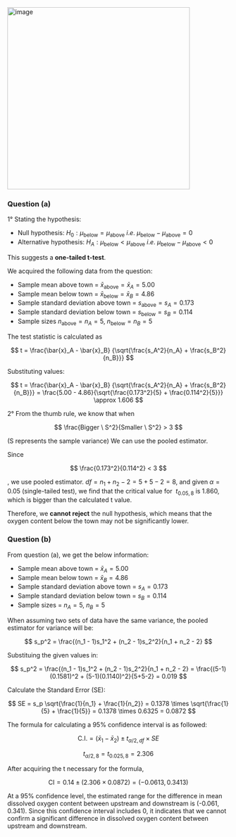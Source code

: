 <img width="414" alt="image" src="https://github.com/user-attachments/assets/3e383c19-ace1-48c3-98ca-1eee6f3afac0" />

### Question (a) 
  
1° 
Stating the hypothesis:
- Null hypothesis: $H_0: \mu_{\text{below}} = \mu_{\text{above}}$  $i.e.$ $\mu_{\text{below}} - \mu_{\text{above}} = 0$
- Alternative hypothesis: $H_A: \mu_{\text{below}} < \mu_{\text{above}}$  $i.e.$ $\mu_{\text{below}} - \mu_{\text{above}} < 0$

This suggests a **one-tailed t-test**.

We acquired the following data from the question:
- Sample mean above town = $\bar{x}_{\text{above}} = \bar{x}_A = 5.00$
- Sample mean below town = $\bar{x}_{\text{below}} = \bar{x}_B = 4.86$
- Sample standard deviation above town = $s_{\text{above}} = s_A = 0.173$
- Sample standard deviation below town = $s_{\text{below}} = s_B = 0.114$
- Sample sizes $n_{\text{above}} = n_A = 5$, $n_{\text{below}} = n_B = 5$

The test statistic is calculated as

$$
t = \frac{\bar{x}_A - \bar{x}_B}
{\sqrt{\frac{s_A^2}{n_A} + \frac{s_B^2}{n_B}}}
$$

Substituting values:

$$
t = \frac{\bar{x}_A - \bar{x}_B}
{\sqrt{\frac{s_A^2}{n_A} + \frac{s_B^2}{n_B}}} = \frac{5.00 - 4.86}{\sqrt{\frac{0.173^2}{5} + \frac{0.114^2}{5}}} \approx 1.606
$$

2°
From the thumb rule, we know that when

$$
\frac{Bigger \ S^2}{Smaller \ S^2} > 3
$$

(S represents the sample variance)
We can use the pooled estimator. 

Since 

$$
\frac{0.173^2}{0.114^2} < 3
$$

, we use pooled estimator. 
$df=n_1+n_2-2=5+5-2=8$, and given $\alpha = 0.05$ (single-tailed test), we find that
the critical value for $\ t_{0.05,8}$ is 1.860, which is bigger than the calculated t value.

Therefore, we **cannot reject** the null hypothesis, which means that the oxygen content below the town may not be significantly lower.

### Question (b)
From question (a), we get the below information:
- Sample mean above town = $\bar{x}_A = 5.00$
- Sample mean below town = $\bar{x}_B = 4.86$
- Sample standard deviation above town = $s_A = 0.173$
- Sample standard deviation below town = $s_B = 0.114$
- Sample sizes = $n_A = 5$, $n_B = 5$

When assuming two sets of data have the same variance, the pooled estimator for variance will be:

$$
s_p^2 = \frac{(n_1 - 1)s_1^2 + (n_2 - 1)s_2^2}{n_1 + n_2 - 2}
$$

Substituing the given values in:

$$
s_p^2 = \frac{(n_1 - 1)s_1^2 + (n_2 - 1)s_2^2}{n_1 + n_2 - 2} = \frac{(5-1)(0.1581)^2 + (5-1)(0.1140)^2}{5+5-2} = 0.019
$$

Calculate the Standard Error (SE):

$$
SE = s_p \sqrt{\frac{1}{n_1} + \frac{1}{n_2}} = 0.1378 \times \sqrt{\frac{1}{5} + \frac{1}{5}} = 0.1378 \times 0.6325 = 0.0872
$$

The formula for calculating a 95% confidence interval is as followed:
```math
\text{C.I.} = (\bar{x}_1 - \bar{x}_2) \pm t_{\alpha/2, df} \times SE
```
```math
t_{\alpha/2, 8} = t_{0.025, 8} = 2.306
```

After acquiring the t necessary for the formula,
```math
\text{CI} = 0.14 \pm (2.306 \times 0.0872) = (-0.0613, 0.3413)
```

At a 95% confidence level, the estimated range for the difference in mean dissolved oxygen content between upstream and downstream is (-0.061, 0.341).
Since this confidence interval includes 0, it indicates that we cannot confirm a significant difference in dissolved oxygen content between upstream and downstream.




